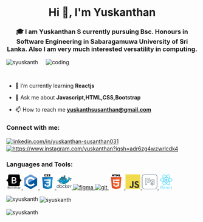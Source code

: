 <h1 align="center">Hi 👋, I'm Yuskanthan</h1>
<h3 align="center">🎓 I am Yuskanthan S currently pursuing Bsc. Honours in Software Engineering in Sabaragamuwa University of Sri Lanka. Also I am very much interested versatility in computing.</h3>
<img align="right" alt="coding" width="400"  src="https://media0.giphy.com/media/qgQUggAC3Pfv687qPC/giphy.gif?cid=ecf05e47v74r7ojl85c6ufvhtl7120beyvotj44hdf8t7ikf&ep=v1_gifs_search&rid=giphy.gif&ct=g" >


<p align="left"> <img src="https://komarev.com/ghpvc/?username=syuskanth&label=Profile%20views&color=0e75b6&style=flat" alt="syuskanth" /> </p>

<p align="left"> <a href="https://twitter.com/" target="blank"><img src="https://img.shields.io/twitter/follow/?logo=twitter&style=for-the-badge" alt="" /></a> </p>

- 🌱 I’m currently learning **Reactjs**

- 💬 Ask me about **Javascript,HTML,CSS,Bootstrap**

- 📫 How to reach me **yuskanthsusanthan@gmail.com**

<h3 align="left">Connect with me:</h3>
<p align="left">
<a href="https://linkedin.com/in/linkedin.com/in/yuskanthan-susanthan031" target="blank"><img align="center" src="https://raw.githubusercontent.com/rahuldkjain/github-profile-readme-generator/master/src/images/icons/Social/linked-in-alt.svg" alt="linkedin.com/in/yuskanthan-susanthan031" height="30" width="40" /></a>
<a href="https://instagram.com/https://www.instagram.com/yuskanthan?igsh=adr6zg4wzwrlcdk4" target="blank"><img align="center" src="https://raw.githubusercontent.com/rahuldkjain/github-profile-readme-generator/master/src/images/icons/Social/instagram.svg" alt="https://www.instagram.com/yuskanthan?igsh=adr6zg4wzwrlcdk4" height="30" width="40" /></a>
</p>

<h3 align="left">Languages and Tools:</h3>
<p align="left"> <a href="https://getbootstrap.com" target="_blank" rel="noreferrer"> <img src="https://raw.githubusercontent.com/devicons/devicon/master/icons/bootstrap/bootstrap-plain-wordmark.svg" alt="bootstrap" width="40" height="40"/> </a> <a href="https://www.cprogramming.com/" target="_blank" rel="noreferrer"> <img src="https://raw.githubusercontent.com/devicons/devicon/master/icons/c/c-original.svg" alt="c" width="40" height="40"/> </a> <a href="https://www.w3schools.com/css/" target="_blank" rel="noreferrer"> <img src="https://raw.githubusercontent.com/devicons/devicon/master/icons/css3/css3-original-wordmark.svg" alt="css3" width="40" height="40"/> </a> <a href="https://www.docker.com/" target="_blank" rel="noreferrer"> <img src="https://raw.githubusercontent.com/devicons/devicon/master/icons/docker/docker-original-wordmark.svg" alt="docker" width="40" height="40"/> </a> <a href="https://www.figma.com/" target="_blank" rel="noreferrer"> <img src="https://www.vectorlogo.zone/logos/figma/figma-icon.svg" alt="figma" width="40" height="40"/> </a> <a href="https://git-scm.com/" target="_blank" rel="noreferrer"> <img src="https://www.vectorlogo.zone/logos/git-scm/git-scm-icon.svg" alt="git" width="40" height="40"/> </a> <a href="https://www.w3.org/html/" target="_blank" rel="noreferrer"> <img src="https://raw.githubusercontent.com/devicons/devicon/master/icons/html5/html5-original-wordmark.svg" alt="html5" width="40" height="40"/> </a> <a href="https://developer.mozilla.org/en-US/docs/Web/JavaScript" target="_blank" rel="noreferrer"> <img src="https://raw.githubusercontent.com/devicons/devicon/master/icons/javascript/javascript-original.svg" alt="javascript" width="40" height="40"/> </a> <a href="https://www.photoshop.com/en" target="_blank" rel="noreferrer"> <img src="https://raw.githubusercontent.com/devicons/devicon/master/icons/photoshop/photoshop-line.svg" alt="photoshop" width="40" height="40"/> </a> <a href="https://reactjs.org/" target="_blank" rel="noreferrer"> <img src="https://raw.githubusercontent.com/devicons/devicon/master/icons/react/react-original-wordmark.svg" alt="react" width="40" height="40"/> </a> </p>

<p><img align="left" src="https://github-readme-stats.vercel.app/api/top-langs?username=syuskanth&show_icons=true&locale=en&layout=compact" alt="syuskanth" /></p>

<p>&nbsp;<img align="center" src="https://github-readme-stats.vercel.app/api?username=syuskanth&show_icons=true&locale=en" alt="syuskanth" /></p>

<p><img align="center" src="https://github-readme-streak-stats.herokuapp.com/?user=syuskanth&" alt="syuskanth" /></p>
